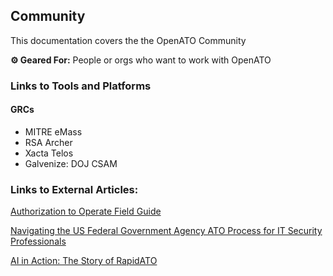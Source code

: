 
## Community

This documentation covers the the OpenATO Community

**⚙ Geared For:** People or orgs who want to work with OpenATO


### Links to Tools and Platforms
 
 #### GRCs
 
-  MITRE eMass
-  RSA Archer
-  Xacta Telos
-  Galvenize: DOJ CSAM

### Links to External Articles:

[Authorization to Operate Field Guide](https://adhoc.team/ato/)

[Navigating the US Federal Government Agency ATO Process for IT Security Professionals](https://www.isaca.org/resources/isaca-journal/issues/2017/volume-2/navigating-the-us-federal-government-agency-ato-process-for-it-security-professionals)

[AI in Action: The Story of RapidATO](https://content.govdelivery.com/landing_pages/32432/65b0107e08166b2a23c95495fe16f0bd)
